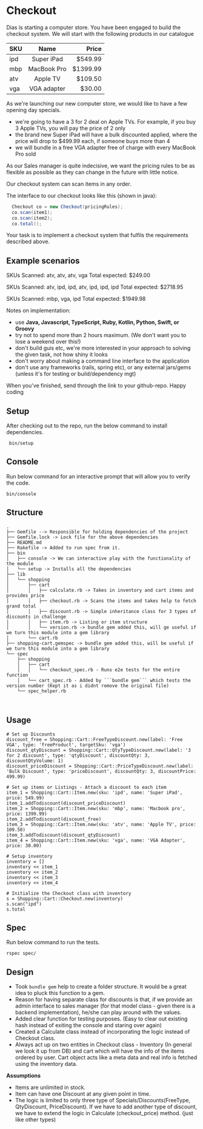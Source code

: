 # Checkout

Dias is starting a computer store. You have been engaged to build the checkout system. We will start with the following products in our catalogue


| SKU     | Name        | Price    |
| --------|:-----------:| --------:|
| ipd     | Super iPad  | $549.99  |
| mbp     | MacBook Pro | $1399.99 |
| atv     | Apple TV    | $109.50  |
| vga     | VGA adapter | $30.00   |

As we're launching our new computer store, we would like to have a few opening day specials.

- we're going to have a 3 for 2 deal on Apple TVs. For example, if you buy 3 Apple TVs, you will pay the price of 2 only
- the brand new Super iPad will have a bulk discounted applied, where the price will drop to $499.99 each, if someone buys more than 4
- we will bundle in a free VGA adapter free of charge with every MacBook Pro sold

As our Sales manager is quite indecisive, we want the pricing rules to be as flexible as possible as they can change in the future with little notice.

Our checkout system can scan items in any order.

The interface to our checkout looks like this (shown in java):

```java
  Checkout co = new Checkout(pricingRules);
  co.scan(item1);
  co.scan(item2);
  co.total();
```

Your task is to implement a checkout system that fulfils the requirements described above.

Example scenarios
-----------------

SKUs Scanned: atv, atv, atv, vga
Total expected: $249.00

SKUs Scanned: atv, ipd, ipd, atv, ipd, ipd, ipd
Total expected: $2718.95

SKUs Scanned: mbp, vga, ipd
Total expected: $1949.98

Notes on implementation:

- use **Java, Javascript, TypeScript, Ruby, Kotlin, Python, Swift, or Groovy**
- try not to spend more than 2 hours maximum. (We don't want you to lose a weekend over this!)
- don't build guis etc, we're more interested in your approach to solving the given task, not how shiny it looks
- don't worry about making a command line interface to the application
- don't use any frameworks (rails, spring etc), or any external jars/gems (unless it's for testing or build/dependency mgt)

When you've finished, send through the link to your github-repo. Happy coding

## Setup

After checking out to the repo, run the below command to install dependencies.

```
 bin/setup
```

## Console

Run below command  for an interactive prompt that will allow you to verify the code.

```
bin/console
```

## Structure

```
.
├── Gemfile --> Responsible for holding dependencies of the project
├── Gemfile.lock -> Lock file for the above dependencies
├── README.md
├── Rakefile -> Added to run spec from it.
├── bin
│   ├── console -> We can interactive play with the functionality of the module
│   └── setup -> Installs all the dependencies
├── lib
│   └── shopping
│       ├── cart
│       │   ├── calculate.rb -> Takes in inventory and cart items and provides price
│       │   ├── checkout.rb -> Scans the items and takes help to fetch grand total
│       │   ├── discount.rb -> Simple inheritance class for 3 types of discounts in challenge
│       │   ├── item.rb -> Listing or item structure
│       │   └── version.rb -> bundle gem added this, will ge useful if we turn this module into a gem library
│       └── cart.rb
├── shopping-cart.gemspec -> bundle gem added this, will be useful if we turn this module into a gem library
└── spec
    ├── shopping
    │   ├── cart
    │   │   └── checkout_spec.rb - Runs e2e tests for the entire function
    │   └── cart_spec.rb - Added by ```bundle gem``` which tests the version number (Kept it as i didnt remove the original file)
    └── spec_helper.rb



```

## Usage

```
# Set up Discounts
discount_free = Shopping::Cart::FreeTypeDiscount.new(label: 'Free VGA', type: 'freeProduct', targetSku: 'vga')
discount_qtyDiscount = Shopping::Cart::QtyTypeDiscount.new(label: '3 for 2 discount', type: 'qtyDiscount', discountQty: 3, discountQtyVolume: 1)
discount_priceDiscount = Shopping::Cart::PriceTypeDiscount.new(label: 'Bulk Discount', type: 'priceDiscount', discountQty: 3, discountPrice: 499.99)

# Set up items or Listings - Attach a discount to each item
item_1 = Shopping::Cart::Item.new(sku: 'ipd', name: 'Super iPad', price: 549.99)
item_1.addTodiscount(discount_priceDiscount)
item_2 = Shopping::Cart::Item.new(sku: 'mbp', name: 'Macbook pro', price: 1399.99)
item_2.addTodiscount(discount_free)
item_3 = Shopping::Cart::Item.new(sku: 'atv', name: 'Apple TV', price: 109.50)
item_3.addTodiscount(discount_qtyDiscount)
item_4 = Shopping::Cart::Item.new(sku: 'vga', name: 'VGA Adapter', price: 30.00)

# Setup inventory
inventory = []
inventory << item_1
inventory << item_2
inventory << item_3
inventory << item_4

# Initialize the Checkout class with inventory
s = Shopping::Cart::Checkout.new(inventory)
s.scan("ipd")
s.total

```

## Spec

Run below command to run the tests.

```
rspec spec/
```

## Design

- Took ```bundle gem``` help to create a folder structure. It would be a great idea to pluck this function to a gem.
- Reason for having separate class for discounts is that, if we provide an admin interface to sales manager (for that model class - given there is a backend implementation), he/she can play around with the values. 
- Added clear function for testing purposes. (Easy to clear out existing hash instead of exiting the console and staring over again)
- Created a Calculate class instead of incorporating the logic instead of Checkout class.
- Always act up on two entities in Checkout class - Inventory (In general we look it up from DB) and cart which will have the info of the items ordered by user. Cart object acts like a meta data and real info is fetched using the inventory data.

**Assumptions**
- Items are unlimited in stock. 
- Item can have one Discount at any given point in time.
- The logic is limited to only three type of Specials/Discounts(FreeType, QtyDiscount, PriceDiscount). If we have to add another type of discount, we have to extend the logic in Calculate (checkout_price) method. (just like other types)
